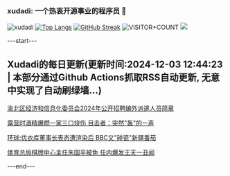 ### xudadi: 一个热衷开源事业的程序员 👋

![xudadi](https://github-readme-stats-git-masterorgs-github-readme-stats-team.vercel.app/api?username=xudadi)
[![Top Langs](https://github-readme-stats.vercel.app/api/top-langs/?username=xudadi)](https://github.com/anuraghazra/github-readme-stats)
[![GitHub Streak](https://streak-stats.demolab.com?user=xudadi&locale=zh_Hans)](https://git.io/streak-stats)
![VISITOR+COUNT](https://komarev.com/ghpvc/?username=xudadi&label=VISITOR+COUNT)
![](https://raw.githubusercontent.com/xudadi/xudadi/main/assets/github-contribution-grid-snake.svg)


---start---

## Xudadi的每日更新(更新时间:2024-12-03 12:44:23 | 本部分通过Github Actions抓取RSS自动更新, 无意中实现了自动刷绿墙...)

[渝北区经济和信息化委员会2024年公开招聘编外派遣人员简章](https://www.gongkaoleida.com/article/2214948)

[露营时酒精爆燃一家三口烧伤 目击者：突然"轰"的一声](https://m.163.com/news/article/JIE9RQAV0530JPVV.html)

[环球:优衣库董事长表态遭渲染后 BBC又"碰瓷"新疆番茄](https://m.163.com/news/article/JIEMAV3L0514R9OJ.html)

[体育总局棋牌中心主任朱国平被免 任内爆发王天一丑闻](https://m.163.com/news/article/JIEAUCH405199DKK.html)

---end---
